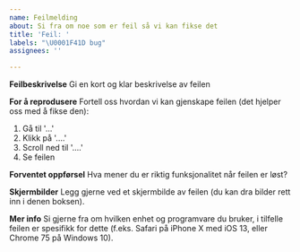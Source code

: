 ```yaml
---
name: Feilmelding
about: Si fra om noe som er feil så vi kan fikse det
title: 'Feil: '
labels: "\U0001F41D bug"
assignees: ''

---
```


**Feilbeskrivelse**
Gi en kort og klar beskrivelse av feilen

**For å reprodusere**
Fortell oss hvordan vi kan gjenskape feilen (det hjelper oss med å fikse den):

1. Gå til '...'
2. Klikk på '....'
3. Scroll ned til '....'
4. Se feilen

**Forventet oppførsel**
Hva mener du er riktig funksjonalitet når feilen er løst?

**Skjermbilder**
Legg gjerne ved et skjermbilde av feilen (du kan dra bilder rett inn i denen boksen).

**Mer info**
Si gjerne fra om hvilken enhet og programvare du bruker, i tilfelle feilen er spesifikk for dette (f.eks. Safari på iPhone X med iOS 13, eller Chrome 75 på Windows 10).
